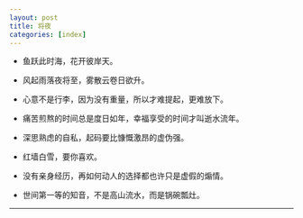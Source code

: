 ```yaml
---
layout: post
title: 将夜
categories: [index]
---
```


- 鱼跃此时海，花开彼岸天。

- 风起雨落夜将至，雾散云卷日欲升。

- 心意不是行李，因为没有重量，所以才难提起，更难放下。

- 痛苦煎熬的时间总是度日如年，幸福享受的时间才叫逝水流年。

- 深思熟虑的自私，起码要比慷慨激昂的虚伪强。

- 红墙白雪，要你喜欢。

- 没有亲身经历，再如何动人的选择都也许只是虚假的煽情。

- 世间第一等的知音，不是高山流水，而是锅碗瓢灶。

------
